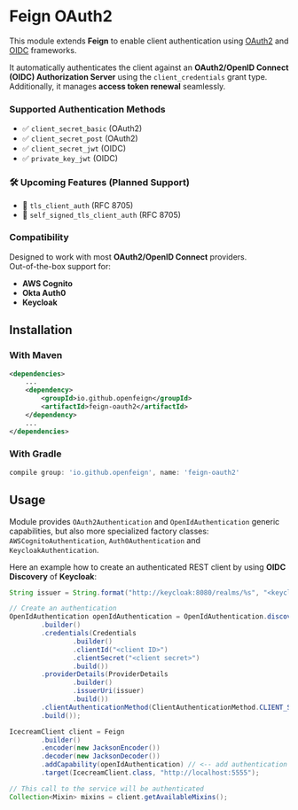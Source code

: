 # Feign OAuth2

This module extends **Feign** to enable client authentication using 
[OAuth2](https://datatracker.ietf.org/doc/html/rfc6749) 
and 
[OIDC](https://openid.net/specs/openid-connect-core-1_0.html) 
frameworks.

It automatically authenticates the client against an **OAuth2/OpenID Connect (OIDC) Authorization Server** using 
the `client_credentials` grant type. 
Additionally, it manages **access token renewal** seamlessly.

### Supported Authentication Methods

- ✅ `client_secret_basic` (OAuth2)
- ✅ `client_secret_post` (OAuth2)
- ✅ `client_secret_jwt` (OIDC)
- ✅ `private_key_jwt` (OIDC)

### 🛠️ Upcoming Features (Planned Support)

- 🚀 `tls_client_auth` (RFC 8705)
- 🚀 `self_signed_tls_client_auth` (RFC 8705)

### Compatibility

Designed to work with most **OAuth2/OpenID Connect** providers.  
Out-of-the-box support for:
- **AWS Cognito**
- **Okta Auth0**
- **Keycloak**

## Installation

### With Maven

```xml
<dependencies>
    ...
    <dependency>
        <groupId>io.github.openfeign</groupId>
        <artifactId>feign-oauth2</artifactId>
    </dependency>
    ...
</dependencies>
```

### With Gradle

```groovy
compile group: 'io.github.openfeign', name: 'feign-oauth2'
```

## Usage

Module provides `OAuth2Authentication` and `OpenIdAuthentication` generic capabilities, but also more specialized factory
classes: `AWSCognitoAuthentication`, `Auth0Authentication` and `KeycloakAuthentication`.

Here an example how to create an authenticated REST client by using **OIDC Discovery** of **Keycloak**:

```java
String issuer = String.format("http://keycloak:8080/realms/%s", "<keycloak realm>");

// Create an authentication
OpenIdAuthentication openIdAuthentication = OpenIdAuthentication.discover(ClientRegistration
        .builder()
        .credentials(Credentials
                .builder()
                .clientId("<client ID>")
                .clientSecret("<client secret>")
                .build())
        .providerDetails(ProviderDetails
                .builder()
                .issuerUri(issuer)
                .build())
        .clientAuthenticationMethod(ClientAuthenticationMethod.CLIENT_SECRET_BASIC)
        .build());

IcecreamClient client = Feign
        .builder()
        .encoder(new JacksonEncoder())
        .decoder(new JacksonDecoder())
        .addCapability(openIdAuthentication) // <-- add authentication to the Feign client
        .target(IcecreamClient.class, "http://localhost:5555");

// This call to the service will be authenticated
Collection<Mixin> mixins = client.getAvailableMixins();
```